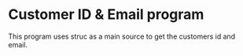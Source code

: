 # Customer ID & Email program

This program uses struc as a main source to get the customers id and email.
